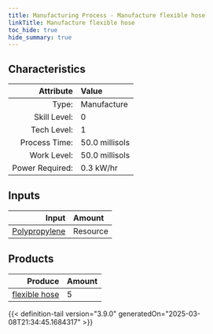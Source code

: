 ```yaml
---
title: Manufacturing Process - Manufacture flexible hose
linkTitle: Manufacture flexible hose
toc_hide: true
hide_summary: true
---
```

<!-- This is generated by the MarsSim HelpGenertor, do not edit. -->


## Characteristics

| Attribute      | Value |
|--------:|:------|
|Type:|Manufacture|
|Skill Level:|0|
|Tech Level:|1|
|Process Time:|50.0 millisols|
|Work Level:|50.0 millisols|
|Power Required:|0.3 kW/hr|

## Inputs

| Input      | Amount |
|--------:|:------|
|[Polypropylene](/docs/definitions/resource/polypropylene)|Resource|0.5 kg|

## Products


| Produce      | Amount |
|--------:|:------|
|[flexible hose](/docs/definitions/part/flexible-hose)|5|



{{< definition-tail version="3.9.0" generatedOn="2025-03-08T21:34:45.1684317" >}}



